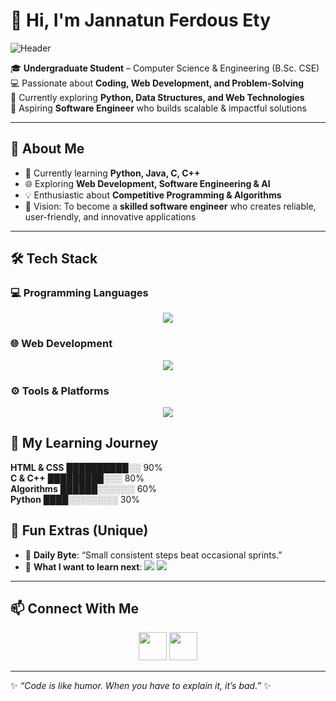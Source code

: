# 👋 Hi, I'm **Jannatun Ferdous Ety**  

![Header](https://capsule-render.vercel.app/api?type=waving&color=gradient&height=180&section=header&text=Welcome%20to%20My%20GitHub!&fontSize=55&fontAlignY=35&desc=Building%20Solutions%20Through%20Code&descAlignY=55&descAlign=65)

🎓 **Undergraduate Student** – Computer Science & Engineering (B.Sc. CSE)  
💻 Passionate about **Coding, Web Development, and Problem-Solving**  
🌱 Currently exploring **Python, Data Structures, and Web Technologies**  
🎯 Aspiring **Software Engineer** who builds scalable & impactful solutions  

---

## 🧭 About Me  

- 🔭 Currently learning **Python, Java, C, C++**  
- 🌐 Exploring **Web Development, Software Engineering & AI**  
- 💡 Enthusiastic about **Competitive Programming & Algorithms**  
- 🚀 Vision: To become a **skilled software engineer** who creates reliable, user-friendly, and innovative applications  

---

## 🛠 Tech Stack  

### 💻 Programming Languages  
<p align="center">
  <img src="https://skillicons.dev/icons?i=c,cpp,python,java,javascript" />
</p>

### 🌐 Web Development  
<p align="center">
  <img src="https://skillicons.dev/icons?i=html,css,react,nodejs,bootstrap" />
</p>

### ⚙️ Tools & Platforms  
<p align="center">
  <img src="https://skillicons.dev/icons?i=github,vscode,git,linux,windows" />
</p>


## 📅 My Learning Journey  
**HTML & CSS**  ██████████░░  90%  
**C & C++**     █████████░░░  80%  
**Algorithms**  ██████░░░░░░  60%  
**Python**      ████░░░░░░░░  30%  




## 🌟 Fun Extras (Unique)  
- 🧩 **Daily Byte**: “Small consistent steps beat occasional sprints.”  
- 🧭 **What I want to learn next**: <img src="https://img.shields.io/badge/Next-DSA%20%26%20OOP-informational?style=flat"> <img src="https://img.shields.io/badge/Next-React%20Projects-informational?style=flat">  

---

## 📫 Connect With Me  

<p align="center">
  <a href="mailto:jannatun3004@gmail.com" target="_blank"><img src="https://skillicons.dev/icons?i=gmail" width="45"/></a>
  <a href="https://www.linkedin.com/in/mst-jannatun-ferdous-ety-540725370/?utm_source=share&utm_campaign=share_via&utm_content=profile&utm_medium=android_app" target="_blank"><img src="https://skillicons.dev/icons?i=linkedin" width="45"/></a>
</p>

---

✨ _“Code is like humor. When you have to explain it, it’s bad.”_ ✨  

